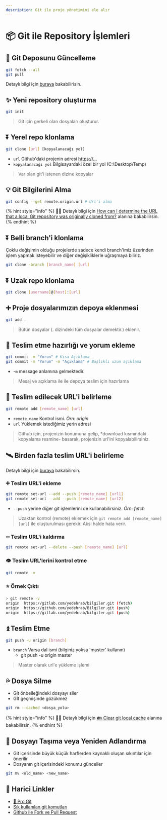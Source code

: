 ```yaml
---
description: Git ile proje yönetimini ele alır
---
```


# 📦 Git ile Repository İşlemleri

## 🔄 Git Deposunu Güncelleme

```bash
git fetch --all
git pull
```

Detaylı bilgi için [buraya](https://www.atlassian.com/git/tutorials/setting-up-a-repository/git-clone) bakabilirisin.

## ✨ Yeni repository oluşturma

```bash
git init
```

> Git için gerkeli olan dosyaları oluşturur.

## ⏬ Yerel repo klonlama

```bash
git clone [url] [kopyalanacağı yol]
```

* `url` Github'daki projenin adresi [https://...](https://...)
* `kopyalanacağı yol` Bilgisayardaki özel bir yol \(C:\Desktop\Temp\)

> Var olan git'i istenen dizine kopyalar

## 💡 Git Bilgilerini Alma

```bash
git config --get remote.origin.url # Url'i alma
```

{% hint style="info" %}
‍🧙‍♂ Detaylı bilgi için [How can I determine the URL that a local Git repository was originally cloned from?](https://stackoverflow.com/questions/4089430/how-can-i-determine-the-url-that-a-local-git-repository-was-originally-cloned-fr) alanına bakabilirsin.
{% endhint %}

## ⏬ Belli branch'i klonlama

Çoklu değişimin olduğu projelerde sadece kendi branch'imiz üzerinden işlem yapmak isteyebilir ve diğer değişikliklerle uğraşmaya biliriz.

```bash
git clone -branch [branch_name] [url]
```

## ⏬ Uzak repo klonlama

```bash
git clone [username]@[host]:[url]
```

## ➕ Proje dosyalarımızın depoya eklenmesi

```bash
git add .
```

> Bütün dosyalar \(. dizindeki tüm dosyalar demektir.\) eklenir.

## 💬 Teslim etme hazırlığı ve yorum ekleme

```bash
git commit -m "Yorun" # Kısa Açıklama
git commit -m "Yorum" -m "Açıklama" # Başlıklı uzun açıklama
```

* -`m` message anlamına gelmektedir.

> Mesaj ve açıklama ile ile depoya teslim için hazırlama

## 🔗 Teslim edilecek URL'i belirleme

```bash
git remote add [remote_name] [url]
```

* `remote_name` Kontrol ismi. _Örn: origin_
* `url` Yüklemek istediğimiz yerin adresi

> Github için, projenizin konumuna gelip, \*download kısmındaki kopyalama resmine- basarak, projenizin url'ini kopyalabilirsiniz.

## 🛰️ Birden fazla teslim URL'i belirleme

Detaylı bilgi için [buraya](https://stackoverflow.com/a/14290145) bakabilirsin.

### ➕ Teslim URL'i ekleme

```bash
git remote set-url --add --push [remote_name] [url1]
git remote set-url --add --push [remote_name] [url2]
```

* `--push` yerine diğer git işlemlerini de kullanabilirsiniz. _Örn: fetch_

> Uzaktan kontrol \(remote\) eklemek için `git remote add [remote_name] [url]` ile oluşturulması gerekir. Aksi halde hata verir.

### ➖ Teslim URL'i kaldırma

```bash
git remote set-url --delete --push [remote_name] [url]
```

### 👁️ Teslim URL'lerini kontrol etme

```bash
git remote -v
```

### ⭐ Örnek Çıktı

```bash
> git remote -v
origin  https://gitlab.com/yedehrab/bilgiler.git (fetch)
origin  https://github.com/yedehrab/Bilgiler.git (push)
origin  https://gitlab.com/yedehrab/bilgiler.git (push)
```

## ⏫ Teslim Etme

```bash
git push -u origin [branch]
```

* `branch` Varsa dal ismi \(bilginiz yoksa 'master' kullanın\)
  * git push -u origin master

> Master olarak url'e yükleme işlemi

## 💦 Dosya Silme

* Git önbelleğindeki dosyayı siler
* Gİt geçmişinde gözükmez

```bash
git rm --cached <dosya_yolu>
```

{% hint style="info" %}
‍🧙‍♂ Detaylı bilgi için [👪 Clear git local cache](https://stackoverflow.com/a/41863575/9770490) alanına bakabilirsin.
{% endhint %}

## 🚚 Dosyayı Taşıma veya Yeniden Adlandırma

* Git içerisinde büyük küçük harflerden kaynaklı oluşan sıkıntılar için önerilir
* Dosyanın git içerisindeki konumu günceller

```bash
git mv <old_name> <new_name>
```

## 🔗 Harici Linkler

* [📕 Pro Git](https://drive.google.com/open?id=12bYrrbB2ESt531bYWnddf5NpEg2_fGzl)
* [Sık kullanılan git komutları](https://github.com/joshnh/Git-Commands)
* [Github ile Fork ve Pull Request](https://medium.com/@noteCe/github-ile-fork-ve-pull-request-be6077342834)

